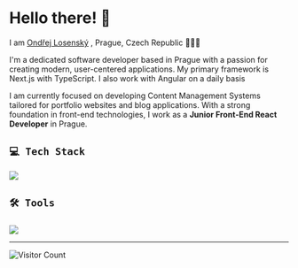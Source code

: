 
# Hello there! 👋

I am [Ondřej Losenský](https://losensky.tech) , 
Prague, Czech Republic 📍🇨🇿

I'm a dedicated software developer based in Prague with a passion for creating modern, user-centered applications. My primary framework is Next.js with TypeScript. I also work with Angular on a daily basis

I am currently focused on developing Content Management Systems tailored for portfolio websites and blog applications. With a strong foundation in front-end technologies, I work as a **Junior Front-End React Developer** in Prague.


##  `💻 Tech Stack`
  <div>
      <p>
        <a href="https://skillicons.dev">
          <img src="https://skillicons.dev/icons?i=ts,nextjs,html,css,react,tailwind,postgres,mongodb,prisma,angular,c#" />
        </a>
      </p>
  </div>

###

## `🛠 Tools`

###

<div>
      <p>
        <a href="https://skillicons.dev">
          <img src="https://skillicons.dev/icons?i=apple,windows,vscode,illustrator,figma,git,github,wordpress,devto" />
        </a>
      </p>
  </div>


--- 
![Visitor Count](https://profile-counter.glitch.me/{OndrejLosensky}/count.svg)

